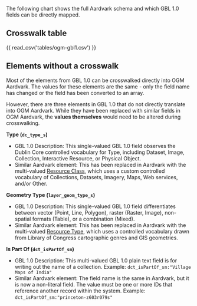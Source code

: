 The following chart shows the full Aardvark schema and which GBL 1.0 fields can be directly mapped.

## Crosswalk table

{{ read_csv('tables/ogm-gbl1.csv') }}


## Elements without a crosswalk

Most of the elements from GBL 1.0 can be crosswalked directly into OGM Aardvark. The values for these elements are the same - only the field name has changed or the field has been converted to an array.  

However, there are three elements in GBL 1.0 that do not directly translate into OGM Aardvark. While they have been replaced with similar fields in OGM Aardvark, the **values themselves** would need to be altered during crosswalking.

**Type (`dc_type_s`)**

* GBL 1.0 Description: This single-valued GBL 1.0 field observes the Dublin Core controlled vocabulary for Type, including Dataset, Image, Collection, Interactive Resource, or Physical Object.
* Similar Aardvark element: This has been replaced in Aardvark with the multi-valued [Resource Class](../ogm-aardvark/#resource-class), which uses a custom controlled vocabulary of Collections, Datasets, Imagery, Maps, Web services, and/or Other.

**Geometry Type (`layer_geom_type_s`)**

* GBL 1.0 Description: This single-valued GBL 1.0 field differentiates between vector (Point, Line, Polygon), raster (Raster, Image), non-spatial formats (Table), or a combination (Mixed).
* Similar Aardvark element: This has been replaced in Aardvark with the multi-valued [Resource Type](../ogm-aardvark/#resource-type), which uses a controlled vocabulary drawn from Library of Congress cartographic genres and GIS geometries.

**Is Part Of (`dct_isPartOf_sm`)**

* GBL 1.0 Description: This multi-valued GBL 1.0 plain text field is for writing out the name of a collection. Example: `dct_isPartOf_sm:"Village Maps of India"`
* Similar Aardvark element: The field name is the same in Aardvark, but it is now a non-literal field. The value must be one or more IDs that reference another record within the system. Example: `dct_isPartOf_sm:"princeton-z603r079s"`
